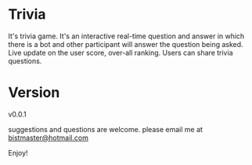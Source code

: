 Trivia
======

It's trivia game. It's an interactive real-time question and answer in which there is a bot 
and other participant will answer the question being asked. Live update on the user score, over-all ranking.
Users can share trivia questions.

Version
======
v0.0.1

suggestions and questions are welcome. please email me at bistmaster@hotmail.com


Enjoy!
